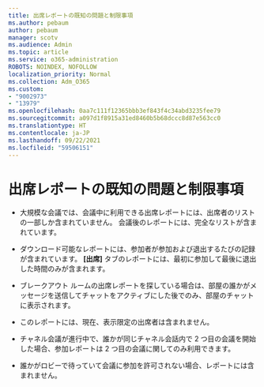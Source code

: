 ```yaml
---
title: 出席レポートの既知の問題と制限事項
ms.author: pebaum
author: pebaum
manager: scotv
ms.audience: Admin
ms.topic: article
ms.service: o365-administration
ROBOTS: NOINDEX, NOFOLLOW
localization_priority: Normal
ms.collection: Adm_O365
ms.custom:
- "9002973"
- "13979"
ms.openlocfilehash: 0aa7c111f12365bbb3ef843f4c34abd3235fee79
ms.sourcegitcommit: a097d1f8915a31ed8460b5b68dccc8d87e563cc0
ms.translationtype: HT
ms.contentlocale: ja-JP
ms.lasthandoff: 09/22/2021
ms.locfileid: "59506151"
---
```

# <a name="attendance-report-known-issues-and-limitations"></a>出席レポートの既知の問題と制限事項

- 大規模な会議では、会議中に利用できる出席レポートには、出席者のリストの一部しか含まれていません。 会議後のレポートには、完全なリストが含まれています。 

- ダウンロード可能なレポートには、参加者が参加および退出するたびの記録が含まれています。 **[出席]** タブのレポートには、最初に参加して最後に退出した時間のみが含まれます。

- ブレークアウト ルームの出席レポートを探している場合は、部屋の誰かがメッセージを送信してチャットをアクティブにした後でのみ、部屋のチャットに表示されます。

- このレポートには、現在、表示限定の出席者は含まれません。

- チャネル会議が進行中で、誰かが同じチャネル会話内で 2 つ目の会議を開始した場合、参加レポートは 2 つ目の会議に関してのみ利用できます。

- 誰かがロビーで待っていて会議に参加を許可されない場合、レポートには含まれません。